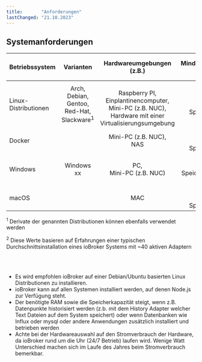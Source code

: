 ```yaml
---
title:       "Anforderungen"
lastChanged: "21.10.2023"
---
```



## Systemanforderungen
| Betriebssystem | Varianten | Hardwareumgebungen (z.B.) | Mindestanforderungen für ioBroker | Empfohlene Ressourcen für ioBroker <sup>2</sup> 
|---|:---------:|:---------:|:---------:|:---------:|
Linux-Distributionen | Arch, <br>Debian, <br> Gentoo, <br> Red-Hat, <br> Slackware<sup>1</sup> | <br> Raspberry PI, <br> Einplantinencomputer, <br> Mini-PC (z.B. NUC), <br> Hardware mit einer Virtualisierungsumgebung | 2 GB RAM <br> 32 GByte Speicherkapazität  | >= 4 GB RAM (besser 6 Gbyte - 8 Gbyte) <br> >= 64 GByte Speicherkapazität 
Docker | | Mini-PC (z.B. NUC), <br> NAS <br> | x GB RAM <br> y GByte Speicherkapazität  | x GB RAM <br> y GByte Speicherkapazität 
Windows | Windows xx | PC, <br> Mini-PC (z.B. NUC)| 4 GB RAM <br> 50 GByte Speicherkapazität  (inkl. OS) | 8 GB RAM <br> 100 GByte Speicherkapazität  (inkl. OS)
macOS | | MAC |x GB RAM <br> y GByte Speicherkapazität  | x GB RAM <br> y GByte Speicherkapazität 

<sup>1</sup> Derivate der genannten Distributionen können ebenfalls verwendet werden

<sup>2</sup> Diese Werte basieren auf Erfahrungen einer typischen Durchschnittsinstallation eines ioBroker Systems mit ~40 aktiven Adaptern

<br>
<br>

- Es wird empfohlen ioBroker auf einer Debian/Ubuntu basierten Linux Distributionen zu installieren.
- ioBroker kann auf allen Systemen installiert werden, auf denen Node.js zur Verfügung steht.
- Der benötigte RAM sowie die Speicherkapazität steigt, wenn z.B. Datenpunkte historisiert werden (z.b. mit dem History Adapter welcher Text Dateien auf dem System speichert) oder wenn Datenbanken wie Influx oder mysql oder andere Anwendungen zusätzlich installiert und betrieben werden
- Achte bei der Hardwareauswahl auf den Stromverbrauch der Hardware, da ioBroker rund um die Uhr (24/7 Betrieb) laufen wird. Wenige Watt Unterschied machen sich im Laufe des Jahres beim Stromverbrauch bemerkbar.
